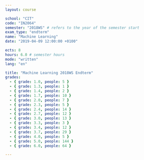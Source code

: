 ```yaml
---
layout: course

school: "CIT"
code: "IN2064"
semester: "2018WS" # refers to the year of the semester start
exam_type: "endterm"
name: "Machine Learning"
date: "2019-04-09 12:00:00 +0100"

ects: 8
hours: 6.0 # semester hours
mode: "written"
lang: "en"

title: "Machine Learning 2018WS Endterm"
grades:
  - { grade: 1.0, people: 5 }
  - { grade: 1.3, people: 1 }
  - { grade: 1.4, people: 2 }
  - { grade: 1.7, people: 10 }
  - { grade: 2.0, people: 7 }
  - { grade: 2.3, people: 5 }
  - { grade: 2.4, people: 14 }
  - { grade: 2.7, people: 12 }
  - { grade: 3.0, people: 13 }
  - { grade: 3.3, people: 3 }
  - { grade: 3.4, people: 12 }
  - { grade: 3.7, people: 29 }
  - { grade: 4.0, people: 5 }
  - { grade: 5.0, people: 144 }
  - { grade: 6.0, people: 64 }

---
```



